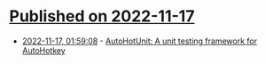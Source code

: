# [Published on 2022-11-17](index.md)

* [2022-11-17, 01:59:08](https://lobste.rs/s/uzwd5j/autohotunit_unit_testing_framework_for) - [AutoHotUnit: A unit testing framework for AutoHotkey](https://github.com/joshuacc/AutoHotUnit)
